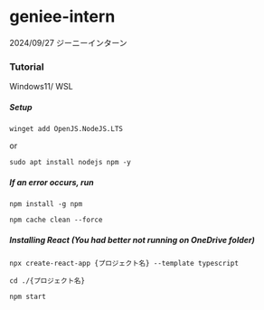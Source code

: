 # geniee-intern

2024/09/27 ジーニーインターン

### Tutorial

Windows11/ WSL

##### Setup

```
winget add OpenJS.NodeJS.LTS
```

or

```
sudo apt install nodejs npm -y
```

##### If an error occurs, run

```
npm install -g npm
```

```
npm cache clean --force
```

##### Installing React (You had better not running on OneDrive folder)

```
npx create-react-app {プロジェクト名} --template typescript
```

```
cd ./{プロジェクト名}
```

```
npm start
```
